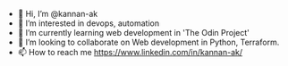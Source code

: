 - 👋 Hi, I’m @kannan-ak
- 👀 I’m interested in devops, automation
- 🌱 I’m currently learning web development in 'The Odin Project'
- 💞️ I’m looking to collaborate on Web development in Python, Terraform.
- 📫 How to reach me https://www.linkedin.com/in/kannan-ak/

<!---
kannan-ak/kannan-ak is a ✨ special ✨ repository because its `README.md` (this file) appears on your GitHub profile.
You can click the Preview link to take a look at your changes.
--->
